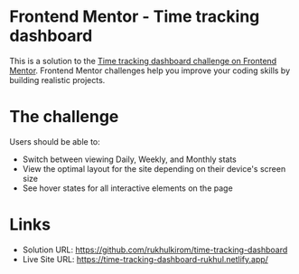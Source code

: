 # Frontend Mentor - Time tracking dashboard

This is a solution to the [Time tracking dashboard challenge on Frontend Mentor](https://www.frontendmentor.io/challenges/time-tracking-dashboard-UIQ7167Jw). Frontend Mentor challenges help you improve your coding skills by building realistic projects.

# The challenge

Users should be able to:

- Switch between viewing Daily, Weekly, and Monthly stats
- View the optimal layout for the site depending on their device's screen size
- See hover states for all interactive elements on the page

# Links

- Solution URL: https://github.com/rukhulkirom/time-tracking-dashboard
- Live Site URL: https://time-tracking-dashboard-rukhul.netlify.app/
